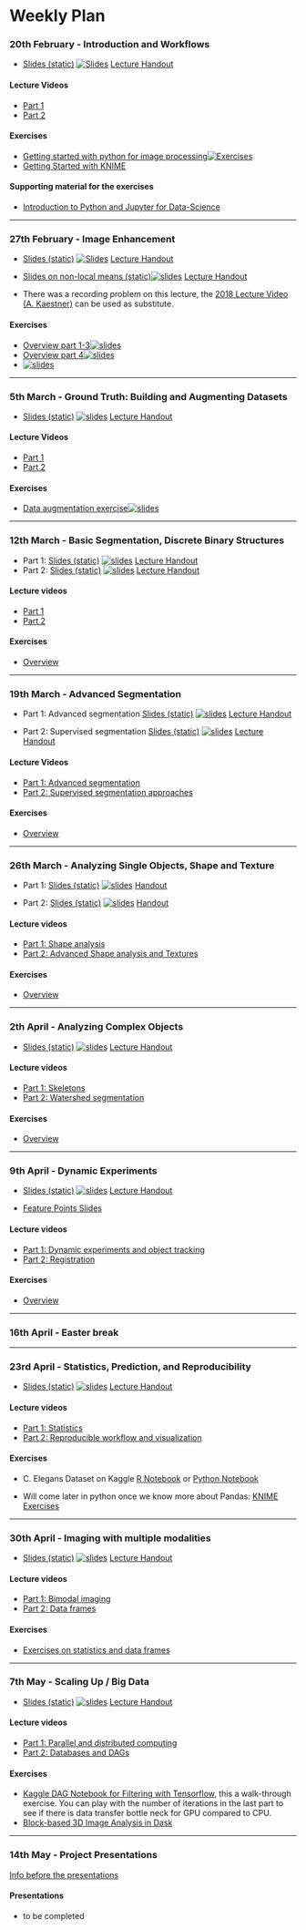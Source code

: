 # Weekly Plan

### 20th February - Introduction and Workflows
- [Slides (static)](http://nbviewer.jupyter.org/format/slides/github/imaginglectures/Quantitative-Big-Imaging-2020/blob/master/Lectures/01-Introduction.ipynb) [![Slides](https://img.shields.io/badge/interactive-slides-green.svg)](http://mybinder.org/v2/gh/imaginglectures/quantitative-big-imaging-2020/master?filepath=Lectures/01-Introduction.ipynb) [Lecture Handout](http://nbviewer.jupyter.org/github/imaginglectures/Quantitative-Big-Imaging-2020/blob/master/Lectures/01-Introduction.ipynb)
#### Lecture Videos
- [Part 1](https://youtu.be/J8kzUU7gUTM)
- [Part 2](https://youtu.be/XO02aFf5tNo)


#### Exercises
- [Getting started with python for image processing](http://github.com/imaginglectures/Quantitative-Big-Imaging-2020/blob/master/Exercises/01-Images)[![Exercises](https://img.shields.io/badge/Interactive-Exercises-green.svg)](http://mybinder.org/v2/gh/imaginglectures/quantitative-big-imaging-2020/master?filepath=Exercises/01-Images/Assignment_01_Images.ipynb) 
- [Getting Started with KNIME](../Exercises/01-Description.md)
#### Supporting material for the exercises

- [Introduction to Python and Jupyter for Data-Science](https://github.com/jakevdp/PythonDataScienceHandbook)

---

### 27th February - Image Enhancement 
- [Slides (static)](https://nbviewer.jupyter.org/format/slides/github/ImagingLectures/Quantitative-Big-Imaging-2020/blob/master/Lectures/02-ImageEnhancement.ipynb) [![Slides](https://img.shields.io/badge/interactive-slides-green.svg)](http://mybinder.org/v2/gh/imaginglectures/quantitative-big-imaging-2020/master?filepath=Lectures/02-ImageEnhancement.ipynb) [Lecture Handout](https://nbviewer.jupyter.org/github/ImagingLectures/Quantitative-Big-Imaging-2020/blob/master/Lectures/02-ImageEnhancement.ipynb)

- [Slides on non-local means (static)](https://nbviewer.jupyter.org/format/slides/github/ImagingLectures/Quantitative-Big-Imaging-2020/blob/master/Exercises/02-ImageEnhancement/02-NonLocalMeansStudy.ipynb)[![slides](https://img.shields.io/badge/interactive-slides-green.svg)](http://mybinder.org/v2/gh/imaginglectures/quantitative-big-imaging-2020/master?filepath=Exercises/02-ImageEnhancement/02-NonLocalMeansStudy.ipynb) [Lecture Handout](https://nbviewer.jupyter.org/github/ImagingLectures/Quantitative-Big-Imaging-2020/blob/master/Exercises/02-ImageEnhancement/02-NonLocalMeansStudy.ipynb)
- There was a recording problem on this lecture, the [2018 Lecture Video (A. Kaestner)](https://www.youtube.com/watch?v=NlHRzgdw0p0&list=PLTWuXgjdOrnnHVDj_xgpUfbnlPmvW_33M&index=3) can be used as substitute.

#### Exercises
- [Overview part 1-3](https://nbviewer.jupyter.org/github/ImagingLectures/Quantitative-Big-Imaging-2020/blob/master/Exercises/02-ImageEnhancement/Exercises1-3.ipynb)[![slides](https://img.shields.io/badge/Interactive-Exercises-green.svg)](http://mybinder.org/v2/gh/imaginglectures/quantitative-big-imaging-2020/master?filepath=Exercises/02-ImageEnhancement/Exercises1-3.ipynb)
- [Overview part 4](https://nbviewer.jupyter.org/github/ImagingLectures/Quantitative-Big-Imaging-2020/blob/master/Exercises/02-ImageEnhancement/Exercise4.ipynb)[![slides](https://img.shields.io/badge/Interactive-Exercises-green.svg)](http://mybinder.org/v2/gh/imaginglectures/quantitative-big-imaging-2020/master?filepath=Exercises/02-ImageEnhancement/Exercise4.ipynb)
- [![slides](https://img.shields.io/badge/Launch-image_enhancement_tool-yellow.svg)](http://mybinder.org/v2/gh/imaginglectures/quantitative-big-imaging-2020/master?filepath=Exercises/02-ImageEnhancement/ImageEnhancementPlayground.ipynb)

---
### 5th March - Ground Truth: Building and Augmenting Datasets

- [Slides (static)](https://nbviewer.jupyter.org/format/slides/github/ImagingLectures/Quantitative-Big-Imaging-2020/blob/master/Lectures/03-Datasets.ipynb) [![slides](https://img.shields.io/badge/interactive-slides-green.svg)](http://mybinder.org/v2/gh/imaginglectures/quantitative-big-imaging-2020/master?filepath=Lectures/02-Datasets.ipynb) [Lecture Handout](https://nbviewer.jupyter.org/github/ImagingLectures/Quantitative-Big-Imaging-2020/blob/master/Lectures/03-Datasets.ipynb)

#### Lecture Videos
- [Part 1](https://youtu.be/nRYFKlcbdMM)
- [Part 2](https://youtu.be/yyEasauurtI)

#### Exercises

- [Data augmentation exercise](https://nbviewer.jupyter.org/github/ImagingLectures/Quantitative-Big-Imaging-2020/blob/master/Exercises/03-augmentation/03-AugmentationExercise.ipynb)[![slides](https://img.shields.io/badge/Interactive-Exercises-green.svg)](http://mybinder.org/v2/gh/imaginglectures/quantitative-big-imaging-2020/master?filepath=Exercises/03-augmentation/03-AugmentationExercise.ipynb)

---

### 12th March - Basic Segmentation, Discrete Binary Structures

- Part 1: [Slides (static)](http://nbviewer.jupyter.org/format/slides/github/imaginglectures/Quantitative-Big-Imaging-2020/blob/master/Lectures/04-BasicSegmentation.ipynb) [![slides](https://img.shields.io/badge/interactive-slides-green.svg)](http://mybinder.org/v2/gh/imaginglectures/quantitative-big-imaging-2020/master?filepath=Lectures/04-BasicSegmentation.ipynb) [Lecture Handout](http://nbviewer.jupyter.org/github/imaginglectures/Quantitative-Big-Imaging-2020/blob/master/Lectures/04-BasicSegmentation.ipynb)
 - Part 2: [Slides (static)](http://nbviewer.jupyter.org/format/slides/github/imaginglectures/Quantitative-Big-Imaging-2020/blob/master/Lectures/04-BasicSegmentation_Part2.ipynb) [![slides](https://img.shields.io/badge/interactive-slides-green.svg)](http://mybinder.org/v2/gh/imaginglectures/quantitative-big-imaging-2020/master?filepath=Lectures/04-BasicSegmentation_Part2.ipynb) [Lecture Handout](http://nbviewer.jupyter.org/github/imaginglectures/Quantitative-Big-Imaging-2020/blob/master/Lectures/04-BasicSegmentation_Part2.ipynb)

#### Lecture videos 
 - [Part 1](https://youtu.be/D9WygDQhB3M)
 - [Part 2](https://youtu.be/BGrWqJERRdw)
 
#### Exercises

- [Overview](../Exercises/04-Segmentation/04-Overview.md)

---

### 19th March - Advanced Segmentation

-  Part 1: Advanced segmentation [Slides (static)](http://nbviewer.jupyter.org/format/slides/github/imaginglectures/Quantitative-Big-Imaging-2020/blob/master/Lectures/05-AdvancedSegmentation.ipynb) [![slides](https://img.shields.io/badge/interactive-slides-green.svg)](http://mybinder.org/v2/gh/imaginglectures/quantitative-big-imaging-2020/master?filepath=Lectures/05-AdvancedSegmentation.ipynb) [Lecture Handout](http://nbviewer.jupyter.org/github/imaginglectures/Quantitative-Big-Imaging-2020/blob/master/Lectures/05-AdvancedSegmentation.ipynb)

- Part 2: Supervised segmentation [Slides (static)](http://nbviewer.jupyter.org/format/slides/github/imaginglectures/Quantitative-Big-Imaging-2020/blob/master/Lectures/05-SupervisedSegmentation.ipynb) [![slides](https://img.shields.io/badge/interactive-slides-green.svg)](http://mybinder.org/v2/gh/imaginglectures/quantitative-big-imaging-2020/master?filepath=Lectures/05-SupervisedSegmentation.ipynb) [Lecture Handout](http://nbviewer.jupyter.org/github/imaginglectures/Quantitative-Big-Imaging-2020/blob/master/Lectures/05-SupervisedSegmentation.ipynb)

#### Lecture Videos
- [Part 1: Advanced segmentation](https://youtu.be/tWhOfT9sgnY) 
- [Part 2: Supervised segmentation approaches](https://youtu.be/wNXohNppc9w)

#### Exercises

- [Overview](../Exercises/05-AdvancedSegmentation/05-Overview.md)

---

### 26th March - Analyzing Single Objects, Shape and Texture

 - Part 1: [Slides (static)](http://nbviewer.jupyter.org/format/slides/github/imaginglectures/Quantitative-Big-Imaging-2020/blob/master/Lectures/06-ShapeAnalysis.ipynb) [![slides](https://img.shields.io/badge/interactive-slides-green.svg)](http://mybinder.org/v2/gh/imaginglectures/quantitative-big-imaging-2020/master?filepath=Lectures/06-ShapeAnalysis.ipynb) [Handout](http://nbviewer.jupyter.org/github/imaginglectures/Quantitative-Big-Imaging-2020/blob/master/Lectures/06-ShapeAnalysis.ipynb)

- Part 2: [Slides (static)](http://nbviewer.jupyter.org/format/slides/github/imaginglectures/Quantitative-Big-Imaging-2020/blob/master/Lectures/06-AdvancedShapeAndTexture.ipynb) [![slides](https://img.shields.io/badge/interactive-slides-green.svg)](http://mybinder.org/v2/gh/imaginglectures/quantitative-big-imaging-2020/master?filepath=Lectures/06-AdvancedShapeAndTexture.ipynb) [Handout](http://nbviewer.jupyter.org/github/imaginglectures/Quantitative-Big-Imaging-2020/blob/master/Lectures/06-AdvancedShapeAndTexture.ipynb)

#### Lecture videos
- [Part 1: Shape analysis](https://youtu.be/QRYFS8Zjie4)
- [Part 2: Advanced Shape analysis and Textures](https://youtu.be/UPCrQJhRuck)

#### Exercises

- [Overview](../Exercises/06-Shapes/06-Overview.md)

---

### 2th April - Analyzing Complex Objects

 - [Slides (static)](http://nbviewer.jupyter.org/format/slides/github/imaginglectures/Quantitative-Big-Imaging-2020/blob/master/Lectures/07-ComplexObjects.ipynb) [![slides](https://img.shields.io/badge/interactive-slides-green.svg)](http://mybinder.org/v2/gh/imaginglectures/quantitative-big-imaging-2020/master?filepath=Lectures/07-ComplexObjects.ipynb) [Lecture Handout](http://nbviewer.jupyter.org/github/imaginglectures/Quantitative-Big-Imaging-2020/blob/master/Lectures/07-ComplexObjects.ipynb)
 
 #### Lecture videos
 - [Part 1: Skeletons](https://youtu.be/nPfb-YInWyU)
 - [Part 2: Watershed segmentation](https://youtu.be/KjysMamJ-LA)

#### Exercises

- [Overview](../Exercises/07-ComplexObjects/07-Overview.md)

--- 

### 9th April - Dynamic Experiments

 - [Slides (static)](http://nbviewer.jupyter.org/format/slides/github/imaginglectures/Quantitative-Big-Imaging-2020/blob/master/Lectures/08-DynamicExperiments.ipynb) [![slides](https://img.shields.io/badge/interactive-slides-green.svg)](http://mybinder.org/v2/gh/imaginglectures/quantitative-big-imaging-2020/master?filepath=Lectures/08-DynamicExperiments.ipynb) [Lecture Handout](http://nbviewer.jupyter.org/github/imaginglectures/Quantitative-Big-Imaging-2020/blob/master/Lectures/08-DynamicExperiments.ipynb)

- [Feature Points Slides](http://nbviewer.jupyter.org/github/imaginglectures/Quantitative-Big-Imaging-2020/blob/master/Lectures/08-FeaturePoints.ipynb)

#### Lecture videos
- [Part 1: Dynamic experiments and object tracking](https://youtu.be/_aCiYQ7ih8M)
- [Part 2: Registration](https://youtu.be/h43lRG3ENYE)

#### Exercises
- [Overview](../Exercises/08-DynamicExperiments/08-Overview.md)

--- 
### 16th April - Easter break
---

### 23rd April - Statistics, Prediction, and Reproducibility

 - [Slides (static)](http://nbviewer.jupyter.org/format/slides/github/imaginglectures/Quantitative-Big-Imaging-2020/blob/master/Lectures/09-Statistics.ipynb) [![slides](https://img.shields.io/badge/interactive-slides-green.svg)](http://mybinder.org/v2/gh/imaginglectures/quantitative-big-imaging-2020/master?filepath=Lectures/09-Statistics.ipynb) [Lecture Handout](http://nbviewer.jupyter.org/github/imaginglectures/Quantitative-Big-Imaging-2020/blob/master/Lectures/09-Statistics.ipynb)

#### Lecture videos
- [Part 1: Statistics](https://youtu.be/Q5xLyNXrE4w)
- [Part 2: Reproducible workflow and visualization](https://youtu.be/sctNzJ9tmQ8)

#### Exercises
- C. Elegans Dataset on Kaggle [R Notebook](https://www.kaggle.com/kmader/d/kmader/high-content-screening-celegans/qbi-statistics-and-reproducibility-in-r/) or [Python Notebook](https://www.kaggle.com/kmader/d/kmader/high-content-screening-celegans/image-overview)
<!-- Lung Segmentation [https://www.kaggle.com/kmader/dsb-lung-segmentation-algorithm/notebook](Rule-based Image Processing) and [Simple Neural Network](https://www.kaggle.com/kmader/simple-nn-with-keras) -->

- Will come later in python once we know more about Pandas: [KNIME Exercises](https://rawgithub.com/kmader/Quantitative-Big-Imaging-2016/master/Exercises/08-Description.html)

---

### 30th April - Imaging with multiple modalities 
- [Slides (static)](http://nbviewer.jupyter.org/format/slides/github/imaginglectures/Quantitative-Big-Imaging-2020/blob/master/Lectures/10-BimodalExperiments.ipynb) [![slides](https://img.shields.io/badge/interactive-slides-green.svg)](http://mybinder.org/v2/gh/imaginglectures/quantitative-big-imaging-2020/master?filepath=Lectures/10-BimodalExperiments.ipynb) [Lecture Handout](http://nbviewer.jupyter.org/github/imaginglectures/Quantitative-Big-Imaging-2020/blob/master/Lectures/10-BimodalExperiments.ipynb)

#### Lecture videos
- [Part 1: Bimodal imaging](https://youtu.be/-KEzzp1OYlI)
- [Part 2: Data frames](https://youtu.be/stIvMW2tu_c)

#### Exercises
- [Exercises on statistics and data frames](http://nbviewer.jupyter.org/format/slides/github/imaginglectures/Quantitative-Big-Imaging-2020/blob/master/Exercises/10-Statistics_DataFrames/10-Statistics_DataFrames.ipynb)

---

### 7th May - Scaling Up / Big Data
 - [Slides (static)](http://nbviewer.jupyter.org/format/slides/github/imaginglectures/Quantitative-Big-Imaging-2020/blob/master/Lectures/11-ScalingUp.ipynb) [![slides](https://img.shields.io/badge/interactive-slides-green.svg)](http://mybinder.org/v2/gh/imaginglectures/quantitative-big-imaging-2020/master?filepath=Lectures/11-ScalingUp.ipynb) [Lecture Handout](http://nbviewer.jupyter.org/github/imaginglectures/Quantitative-Big-Imaging-2020/blob/master/Lectures/11-ScalingUp.ipynb)

#### Lecture videos
 - [Part 1: Parallel and distributed computing](https://youtu.be/HVAAtE7o8eI)
 - [Part 2: Databases and DAGs](https://youtu.be/F_zZ1Jeyh0I)
 

#### Exercises
- [Kaggle DAG Notebook for Filtering with Tensorflow](https://www.kaggle.com/kmader/simple-dags-in-tensorflow), this a walk-through exercise. You can play with the number of iterations in the last part to see if there is data transfer bottle neck for GPU compared to CPU.
- [Block-based 3D Image Analysis in Dask](https://www.kaggle.com/kmader/3d-image-analysis-using-dask)

---

### 14th May - Project Presentations
[Info before the presentations](../Projects/Presentations.md)
#### Presentations
- to be completed
